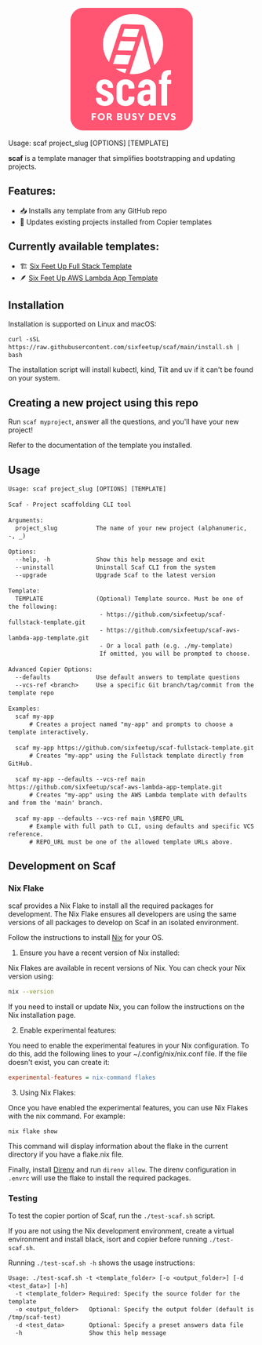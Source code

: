 <p align="center">
  <img src="scaf-logo.png" width="250px">
</p>

Usage: scaf project_slug [OPTIONS] [TEMPLATE]

**scaf** is a template manager that simplifies bootstrapping and updating projects.

## Features:

- 📥 Installs any template from any GitHub repo
- 🔄 Updates existing projects installed from Copier templates

## Currently available templates:

- 🏗️ [Six Feet Up Full Stack Template](https://github.com/sixfeetup/scaf-fullstack-template.git)
- 🪶 [Six Feet Up AWS Lambda App Template](https://github.com/sixfeetup/scaf-aws-lambda-app-template.git)

## Installation

Installation is supported on Linux and macOS:

```
curl -sSL https://raw.githubusercontent.com/sixfeetup/scaf/main/install.sh | bash
```

The installation script will install kubectl, kind, Tilt and uv if it can't
be found on your system.

## Creating a new project using this repo

Run `scaf myproject`, answer all the questions, and you'll have your new project!

Refer to the documentation of the template you installed.

## Usage

```
Usage: scaf project_slug [OPTIONS] [TEMPLATE]

Scaf - Project scaffolding CLI tool

Arguments:
  project_slug           The name of your new project (alphanumeric, -, _)

Options:
  --help, -h             Show this help message and exit
  --uninstall            Uninstall Scaf CLI from the system
  --upgrade              Upgrade Scaf to the latest version

Template:
  TEMPLATE               (Optional) Template source. Must be one of the following:
                          - https://github.com/sixfeetup/scaf-fullstack-template.git
                          - https://github.com/sixfeetup/scaf-aws-lambda-app-template.git
                          - Or a local path (e.g. ./my-template)
                          If omitted, you will be prompted to choose.

Advanced Copier Options:
  --defaults             Use default answers to template questions
  --vcs-ref <branch>     Use a specific Git branch/tag/commit from the template repo

Examples:
  scaf my-app
      # Creates a project named "my-app" and prompts to choose a template interactively.

  scaf my-app https://github.com/sixfeetup/scaf-fullstack-template.git
      # Creates "my-app" using the Fullstack template directly from GitHub.

  scaf my-app --defaults --vcs-ref main https://github.com/sixfeetup/scaf-aws-lambda-app-template.git
      # Creates "my-app" using the AWS Lambda template with defaults and from the 'main' branch.

  scaf my-app --defaults --vcs-ref main \$REPO_URL
      # Example with full path to CLI, using defaults and specific VCS reference.
      # REPO_URL must be one of the allowed template URLs above.
```

## Development on Scaf

### Nix Flake

scaf provides a Nix Flake to install all the required packages for development.
The Nix Flake ensures all developers are using the same versions of all packages
to develop on Scaf in an isolated environment.

Follow the instructions to install
[Nix](https://nixos.org/download/#download-nix) for your OS.

1. Ensure you have a recent version of Nix installed:

Nix Flakes are available in recent versions of Nix. You can check your Nix
version using:

```sh
nix --version
```

If you need to install or update Nix, you can follow the instructions on the Nix
installation page.

2. Enable experimental features:

You need to enable the experimental features in your Nix configuration. To do
this, add the following lines to your ~/.config/nix/nix.conf file. If the file
doesn't exist, you can create it:

```ini
experimental-features = nix-command flakes
```

3. Using Nix Flakes:

Once you have enabled the experimental features, you can use Nix Flakes with the
nix command. For example:

```sh
nix flake show
```

This command will display information about the flake in the current directory
if you have a flake.nix file.

Finally, install [Direnv](https://direnv.net/) and run `direnv allow`. The
direnv configuration in `.envrc` will use the flake to install the required
packages.

### Testing

To test the copier portion of Scaf, run the `./test-scaf.sh` script.

If you are not using the Nix development environment, create a virtual environment and
install black, isort and copier before running `./test-scaf.sh`.

Running `./test-scaf.sh -h` shows the usage instructions:

```shell
Usage: ./test-scaf.sh -t <template_folder> [-o <output_folder>] [-d <test_data>] [-h]
  -t <template_folder> Required: Specify the source folder for the template
  -o <output_folder>   Optional: Specify the output folder (default is /tmp/scaf-test)
  -d <test_data>       Optional: Specify a preset answers data file
  -h                   Show this help message
```

